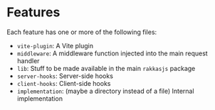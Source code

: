 # Features

Each feature has one or more of the following files:

- `vite-plugin`: A Vite plugin
- `middleware`: A middleware function injected into the main request handler
- `lib`: Stuff to be made available in the main `rakkasjs` package
- `server-hooks`: Server-side hooks
- `client-hooks`: Client-side hooks
- `implementation`: (maybe a directory instead of a file) Internal implementation
